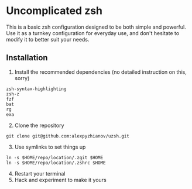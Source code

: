 # Uncomplicated zsh

This is a basic zsh configuration designed to be both simple and powerful. Use it as a turnkey configuration for everyday use, and don't hesitate to modify it to better suit your needs.

## Installation

1. Install the recommended dependencies (no detailed instruction on this, sorry)

```
zsh-syntax-highlighting
zsh-z
fzf
bat
rg
exa
```

2. Clone the repository

```
git clone git@github.com:alexpyzhianov/uzsh.git
```

3. Use symlinks to set things up

```
ln -s $HOME/repo/location/.zgit $HOME
ln -s $HOME/repo/location/.zshrc $HOME
```

4. Restart your terminal
5. Hack and experiment to make it yours